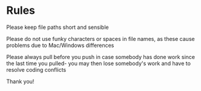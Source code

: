 # Rules

Please keep file paths short and sensible

Please do not use funky characters or spaces in file names, as these cause problems due to Mac/Windows differences

Please always pull before you push in case somebody has done work since the last time you pulled- you may then lose somebody's work and have to resolve coding conflicts

Thank you!
